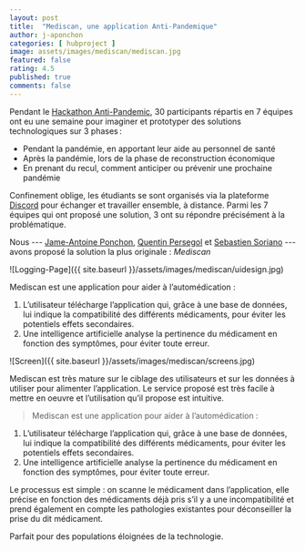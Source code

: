 ```yaml
---
layout: post
title:  "Mediscan, une application Anti-Pandemique"
author: j-aponchon
categories: [ hubproject ]
image: assets/images/mediscan/mediscan.jpg
featured: false
rating: 4.5
published: true
comments: false
---
```


Pendant le [Hackathon Anti-Pandemic][1], 30 participants répartis en 7 équipes ont eu une semaine pour imaginer et prototyper des solutions technologiques sur 3 phases :

- Pendant la pandémie, en apportant leur aide au personnel de santé
- Après la pandémie, lors de la phase de reconstruction économique
- En prenant du recul, comment anticiper ou prévenir une prochaine pandémie
  
Confinement oblige, les étudiants se sont organisés via la plateforme [Discord][2] pour échanger et travailler ensemble, à distance. Parmi les 7 équipes qui ont proposé une solution, 3 ont su répondre précisément à la problématique.

Nous --- [Jame-Antoine Ponchon][3], [Quentin Persegol][4] et [Sebastien Soriano][5] --- avons proposé la solution la plus originale : *Mediscan*

![Logging-Page]({{ site.baseurl }}/assets/images/mediscan/uidesign.jpg)

Mediscan est une application pour aider à l’automédication :
1. L’utilisateur télécharge l’application qui, grâce à une base de données, lui indique la compatibilité des différents médicaments, pour éviter les potentiels effets secondaires.
2. Une intelligence artificielle analyse la pertinence du médicament en fonction des symptômes, pour éviter toute erreur.

![Screen]({{ site.baseurl }}/assets/images/mediscan/screens.jpg)

Mediscan est très mature sur le ciblage des utilisateurs et sur les données à utiliser pour alimenter l’application. Le service proposé est très facile à mettre en oeuvre et l’utilisation qu’il propose est intuitive.

> Mediscan est une application pour aider à l’automédication :
1. L’utilisateur télécharge l’application qui, grâce à une base de données, lui indique la compatibilité des différents médicaments, pour éviter les potentiels effets secondaires.
2. Une intelligence artificielle analyse la pertinence du médicament en fonction des symptômes, pour éviter toute erreur.

Le processus est simple : on scanne le médicament dans l’application, elle précise en fonction des médicaments déjà pris s’il y a une incompatibilité et prend également en compte les pathologies existantes pour déconseiller la prise du dit médicament.

Parfait pour des populations éloignées de la technologie.


[1]: https://www.epitech.eu/fr/actualites-evenements/un-hackathon-anti-pandemie-organise-a-epitech-lyon/
[2]: https://discordapp.com
[3]: mailto:jamie-antoine.ponchon@epitech.eu
[4]: mailto:quantin.persegol@epitech.eu
[5]: mailto:sebastien.soriano@epitech.eu
